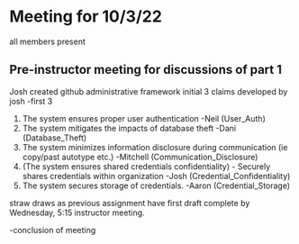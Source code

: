 # Meeting for 10/3/22
all members present
## Pre-instructor meeting for discussions of part 1
Josh created github administrative framework
initial 3 claims developed by josh -first 3
1) The system ensures proper user authentication -Neil (User_Auth)
2) The system mitigates the impacts of database theft -Dani (Database_Theft)
3) The system minimizes information disclosure during communication (ie copy/past autotype etc.) -Mitchell (Communication_Disclosure)
4) (The system ensures shared credentials confidentiality) - Securely shares credentials within organization -Josh (Credential_Confidentiality)
5) The system secures storage of credentials. -Aaron (Credential_Storage)

straw draws as previous assignment
have first draft complete by Wednesday, 5:15 instructor meeting.

-conclusion of meeting